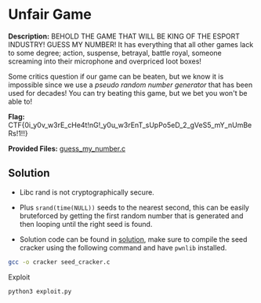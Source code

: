 # Unfair Game

**Description:** BEHOLD THE GAME THAT WILL BE KING OF THE ESPORT INDUSTRY! GUESS MY NUMBER! It has everything that all other games lack to some degree; action, suspense, betrayal, battle royal, someone screaming into their microphone and overpriced loot boxes!

Some critics question if our game can be beaten, but we know it is impossible since we use a *pseudo random number generator* that has been used for decades! You can try beating this game, but we bet you won't be able to!

**Flag:** CTF{0i_y0v_w3rE_cHe4t!nG!_y0u_w3rEnT_sUpPo5eD_2_gVeS5_mY_nUmBeRs!1!!}

**Provided Files:** [guess_my_number.c](provided_files/guess_my_number.c)

## Solution

* Libc rand is not cryptographically secure.

* Plus `srand(time(NULL))` seeds to the nearest second, this can be easily bruteforced by getting the first random number that is generated and then looping until the right seed is found.

* Solution code can be found in [solution](solution/), make sure to compile the seed cracker using the following command and have `pwnlib` installed.

```bash
gcc -o cracker seed_cracker.c
```

Exploit
```bash
python3 exploit.py
```

